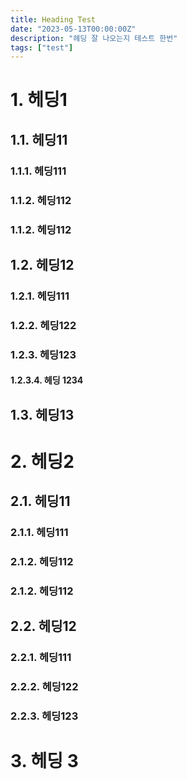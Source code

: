 ```yaml
---
title: Heading Test
date: "2023-05-13T00:00:00Z"
description: "헤딩 잘 나오는지 테스트 한번"
tags: ["test"]
---
```


# 1. 헤딩1

## 1.1. 헤딩11
### 1.1.1. 헤딩111
### 1.1.2. 헤딩112
### 1.1.2. 헤딩112
## 1.2. 헤딩12
### 1.2.1. 헤딩111
### 1.2.2. 헤딩122
### 1.2.3. 헤딩123
#### 1.2.3.4. 헤딩 1234
## 1.3. 헤딩13

# 2. 헤딩2
## 2.1. 헤딩11
### 2.1.1. 헤딩111
### 2.1.2. 헤딩112
### 2.1.2. 헤딩112
## 2.2. 헤딩12
### 2.2.1. 헤딩111
### 2.2.2. 헤딩122
### 2.2.3. 헤딩123

# 3. 헤딩 3